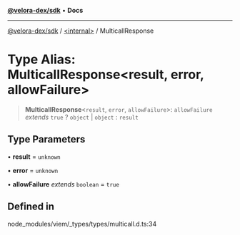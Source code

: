 [**@velora-dex/sdk**](../../README.md) • **Docs**

***

[@velora-dex/sdk](../../globals.md) / [\<internal\>](../README.md) / MulticallResponse

# Type Alias: MulticallResponse\<result, error, allowFailure\>

> **MulticallResponse**\<`result`, `error`, `allowFailure`\>: `allowFailure` *extends* `true` ? `object` \| `object` : `result`

## Type Parameters

• **result** = `unknown`

• **error** = `unknown`

• **allowFailure** *extends* `boolean` = `true`

## Defined in

node\_modules/viem/\_types/types/multicall.d.ts:34
